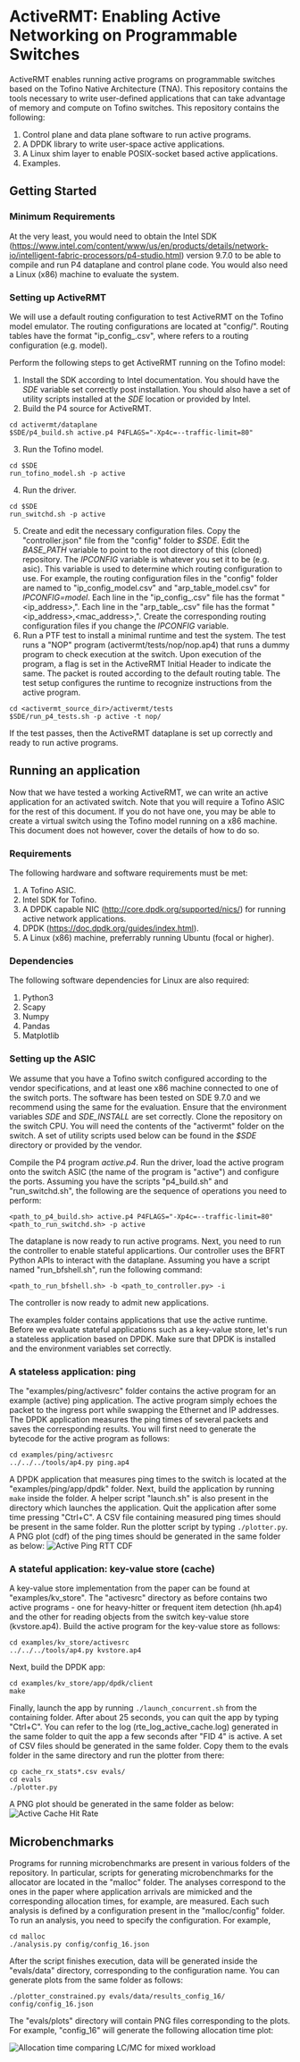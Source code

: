 # ActiveRMT: Enabling Active Networking on Programmable Switches
ActiveRMT enables running active programs on programmable switches based on the Tofino Native Architecture (TNA). This repository contains the tools necessary to write user-defined applications that can take advantage of memory and compute on Tofino switches. This repository contains the following:
1. Control plane and data plane software to run active programs.
2. A DPDK library to write user-space active applications.
3. A Linux shim layer to enable POSIX-socket based active applications.
4. Examples.

## Getting Started
### Minimum Requirements
At the very least, you would need to obtain the Intel SDK (https://www.intel.com/content/www/us/en/products/details/network-io/intelligent-fabric-processors/p4-studio.html) version 9.7.0 to be able to compile and run P4 dataplane and control plane code. You would also need a Linux (x86) machine to evaluate the system.

### Setting up ActiveRMT
We will use a default routing configuration to test ActiveRMT on the Tofino model emulator. The routing configurations are located at "config/". Routing tables have the format "ip_config_<id>.csv", where <id> refers to a routing configuration (e.g. model).

Perform the following steps to get ActiveRMT running on the Tofino model:
1. Install the SDK according to Intel documentation. You should have the *SDE* variable set correctly post installation. You should also have a set of utility scripts installed at the *SDE* location or provided by Intel.
2. Build the P4 source for ActiveRMT.
```
cd activermt/dataplane
$SDE/p4_build.sh active.p4 P4FLAGS="-Xp4c=--traffic-limit=80"
```
3. Run the Tofino model.
```
cd $SDE
run_tofino_model.sh -p active
```
4. Run the driver.
```
cd $SDE
run_switchd.sh -p active
```
5. Create and edit the necessary configuration files. Copy the "controller.json" file from the "config" folder to *$SDE*. Edit the *BASE_PATH* variable to point to the root directory of this (cloned) repository. The *IPCONFIG* variable is whatever you set it to be (e.g. asic). This variable is used to determine which routing configuration to use. For example, the routing configuration files in the "config" folder are named to "ip_config_model.csv" and "arp_table_model.csv" for *IPCONFIG=model*. Each line in the "ip_config_<IPCONFIG>.csv" file has the format "<ip_address>,<port>". Each line in the "arp_table_<IPCONFIG>.csv" file has the format "<ip_address>,<mac_address>,<port>". Create the corresponding routing configuration files if you change the *IPCONFIG* variable.
6. Run a PTF test to install a minimal runtime and test the system. The test runs a "NOP" program (activermt/tests/nop/nop.ap4) that runs a dummy program to check execution at the switch. Upon execution of the program, a flag is set in the ActiveRMT Initial Header to indicate the same. The packet is routed according to the default routing table. The test setup configures the runtime to recognize instructions from the active program.
```
cd <activermt_source_dir>/activermt/tests
$SDE/run_p4_tests.sh -p active -t nop/
```
If the test passes, then the ActiveRMT dataplane is set up correctly and ready to run active programs.

## Running an application
Now that we have tested a working ActiveRMT, we can write an active application for an activated switch. Note that you will require a Tofino ASIC for the rest of this document. If you do not have one, you may be able to create a virtual switch using the Tofino model running on a x86 machine. This document does not however, cover the details of how to do so.

### Requirements
The following hardware and software requirements must be met:
1. A Tofino ASIC.
2. Intel SDK for Tofino.
3. A DPDK capable NIC (http://core.dpdk.org/supported/nics/) for running active network applications.
4. DPDK (https://doc.dpdk.org/guides/index.html).
5. A Linux (x86) machine, preferrably running Ubuntu (focal or higher).

### Dependencies
The following software dependencies for Linux are also required:
1. Python3
2. Scapy
3. Numpy
4. Pandas
5. Matplotlib

### Setting up the ASIC
We assume that you have a Tofino switch configured according to the vendor specifications, and at least one x86 machine connected to one of the switch ports. The software has been tested on SDE 9.7.0 and we recommend using the same for the evaluation. Ensure that the environment variables *SDE* and *SDE_INSTALL* are set correctly. Clone the repository on the switch CPU. You will need the contents of the "activermt" folder on the switch. A set of utility scripts used below can be found in the *$SDE* directory or provided by the vendor.

Compile the P4 program *active.p4*. Run the driver, load the active program onto the switch ASIC (the name of the program is "active") and configure the ports. Assuming you have the scripts "p4_build.sh" and "run_switchd.sh", the following are the sequence of operations you need to perform:

```
<path_to_p4_build.sh> active.p4 P4FLAGS="-Xp4c=--traffic-limit=80"
<path_to_run_switchd.sh> -p active
```

The dataplane is now ready to run active programs. Next, you need to run the controller to enable stateful applicartions. Our controller uses the BFRT Python APIs to interact with the dataplane. Assuming you have a script named "run_bfshell.sh", run the following command:
```
<path_to_run_bfshell.sh> -b <path_to_controller.py> -i
```

The controller is now ready to admit new applications. 

The examples folder contains applications that use the active runtime. Before we evaluate stateful applications such as a key-value store, let's run a stateless application based on DPDK. Make sure that DPDK is installed and the environment variables set correctly.

### A stateless application: ping
The "examples/ping/activesrc" folder contains the active program for an example (active) ping application. The active program simply echoes the packet to the ingress port while swapping the Ethernet and IP addresses. The DPDK application measures the ping times of several packets and saves the corresponding results. You will first need to generate the bytecode for the active program as follows:
```
cd examples/ping/activesrc
../../../tools/ap4.py ping.ap4
```

A DPDK application that measures ping times to the switch is located at the "examples/ping/app/dpdk" folder. Next, build the application by running `make` inside the folder. A helper script "launch.sh" is also present in the directory which launches the application. Quit the application after some time pressing "Ctrl+C". A CSV file containing measured ping times should be present in the same folder. Run the plotter script by typing `./plotter.py`. A PNG plot (cdf) of the ping times should be generated in the same folder as below:
![Active Ping RTT CDF](examples/ping/app/dpdk/ping_cdf.png)

### A stateful application: key-value store (cache)
A key-value store implementation from the paper can be found at "examples/kv_store". The "activesrc" directory as before contains two active programs - one for heavy-hitter or frequent item detection (hh.ap4) and the other for reading objects from the switch key-value store (kvstore.ap4). Build the active program for the key-value store as follows:
```
cd examples/kv_store/activesrc
../../../tools/ap4.py kvstore.ap4
```

Next, build the DPDK app:
```
cd examples/kv_store/app/dpdk/client
make
```

Finally, launch the app by running `./launch_concurrent.sh` from the containing folder. After about 25 seconds, you can quit the app by typing "Ctrl+C". You can refer to the log (rte_log_active_cache.log) generated in the same folder to quit the app a few seconds after "FID 4" is active. A set of CSV files should be generated in the same folder. Copy them to the evals folder in the same directory and run the plotter from there:
```
cp cache_rx_stats*.csv evals/
cd evals
./plotter.py
```
A PNG plot should be generated in the same folder as below:
![Active Cache Hit Rate](examples/kv_store/app/dpdk/client/evals/hit_rates_concurrent.png)

## Microbenchmarks
Programs for running microbenchmarks are present in various folders of the repository. In particular, scripts for generating microbenchmarks for the allocator are located in the "malloc" folder. The analyses correspond to the ones in the paper where application arrivals are mimicked and the corresponding allocation times, for example, are measured. Each such analysis is defined by a configuration present in the "malloc/config" folder. To run an analysis, you need to specify the configuration. For example,
```
cd malloc
./analysis.py config/config_16.json
```

After the script finishes execution, data will be generated inside the "evals/data" directory, corresponding to the configuration name. You can generate plots from the same folder as follows: 
```
./plotter_constrained.py evals/data/results_config_16/ config/config_16.json
```

The "evals/plots" directory will contain PNG files corresponding to the plots. For example, "config_16" will generate the following allocation time plot:

![Allocation time comparing LC/MC for mixed workload](malloc/evals/plots/allocation_time.png)
